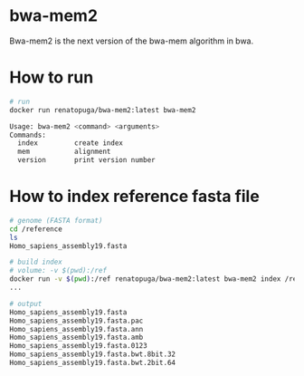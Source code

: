 # bwa-mem2
Bwa-mem2 is the next version of the bwa-mem algorithm in bwa.

# How to run
```bash
# run 
docker run renatopuga/bwa-mem2:latest bwa-mem2 

Usage: bwa-mem2 <command> <arguments>
Commands:
  index         create index
  mem           alignment
  version       print version number
```

# How to index reference fasta file
```bash
# genome (FASTA format)
cd /reference
ls
Homo_sapiens_assembly19.fasta 

# build index
# volume: -v $(pwd):/ref
docker run -v $(pwd):/ref renatopuga/bwa-mem2:latest bwa-mem2 index /ref/Homo_sapiens_assembly19.fasta 
...

# output
Homo_sapiens_assembly19.fasta 
Homo_sapiens_assembly19.fasta.pac
Homo_sapiens_assembly19.fasta.ann
Homo_sapiens_assembly19.fasta.amb
Homo_sapiens_assembly19.fasta.0123
Homo_sapiens_assembly19.fasta.bwt.8bit.32
Homo_sapiens_assembly19.fasta.bwt.2bit.64
```
